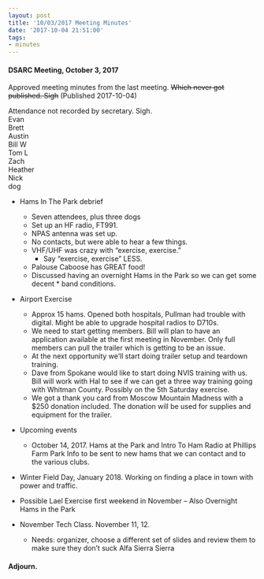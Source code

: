 ```yaml
---
layout: post
title: '10/03/2017 Meeting Minutes'
date: '2017-10-04 21:51:00'
tags:
- minutes
---
```


#### DSARC Meeting, October 3, 2017

Approved meeting minutes from the last meeting.  ~~Which never got published.  Sigh~~ (Published 2017-10-04)

Attendance not recorded by secretary. Sigh.  
Evan  
Brett  
Austin  
Bill W  
Tom L  
Zach  
Heather  
Nick  
dog  

* Hams In The Park debrief
    * Seven attendees, plus three dogs
    * Set up an HF radio, FT991.  
    * NPAS antenna was set up.
    * No contacts, but were able to hear a few things.
    * VHF/UHF was crazy with “exercise, exercise.”
        * Say “exercise, exercise” LESS.
    * Palouse Caboose has GREAT food!
    * Discussed having an overnight Hams in the Park so we can get some decent * band conditions.
    
* Airport Exercise
    * Approx 15 hams.  Opened both hospitals, Pullman had trouble with digital.  Might be able to upgrade hospital radios to D710s.
    * We need to start getting members.  Bill will plan to have an application available at the first meeting in November.  Only full members can pull the trailer which is getting to be an issue.
    * At the next opportunity we’ll start doing trailer setup and teardown training.
    * Dave from Spokane would like to start doing NVIS training with us.  Bill will work with Hal to see if we can get a three way training going with Whitman County.  Possibly on the 5th Saturday exercise.
    * We got a thank you card from Moscow Mountain Madness with a $250 donation included.  The donation will be used for supplies and equipment for the trailer.
* Upcoming events
    * October 14, 2017.  Hams at the Park and Intro To Ham Radio at Phillips Farm Park
    Info to be sent to new hams that we can contact and to the various clubs.
* Winter Field Day, January 2018.  Working on finding a place in town with power and traffic.

* Possible Lael Exercise first weekend in November – Also Overnight Hams in the Park

* November Tech Class.  November 11, 12.
    * Needs: organizer, choose a different set of slides and review them to make sure they don’t suck Alfa Sierra Sierra

#### Adjourn. 
    



    

